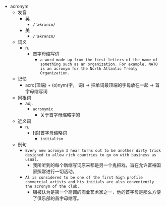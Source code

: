 - acronym
  - 发音
    - 英
      - `/'ækrənɪm/`
    - 美
      - `/'ækrənɪm/`
  - 词义
    - n.
      - 首字母缩写词
        - `a word made up from the first letters of the name of something such as an organization. For example, NATO is an acronym for the North Atlantic Treaty Organization.`
  - 记忆
    - acro(顶端) + (o)nym(字， 词) → 把单词最顶端的字母放在一起 → 首字母缩写词
  - 同根词
    - adj.
      - `acronymic`
        - 关于首字母缩略字的
  - 近义词
    - n.
      - [语]首字母缩略词
        - `initialism`
  - 例句
    - `Every new acronym I hear turns out to be another dirty trick designed to allow rich countries to go on with business as usual.`
      - 我所听到的每个新缩写词原来都是另一个鬼把戏，旨在允许富裕国家照常进行一切活动。
    - `Al is considered to be one of the first high profile commercial artists and his initials are also conveniently the acronym of the club.`
      - 铝被认为是第一个高调的商业艺术家之一，他的首字母是那么方便了俱乐部的首字母缩写。

